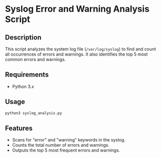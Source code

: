 # Syslog Error and Warning Analysis Script

## Description
This script analyzes the system log file (`/var/log/syslog`) to find and count all occurrences of errors and warnings. It also identifies the top 5 most common errors and warnings.

## Requirements
- Python 3.x

## Usage
```bash
python3 syslog_analysis.py
```

## Features
- Scans for "error" and "warning" keywords in the syslog.
- Counts the total number of errors and warnings.
- Outputs the top 5 most frequent errors and warnings.
